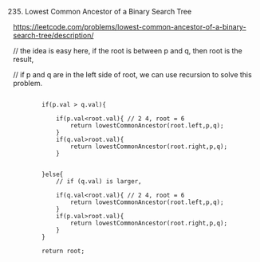 235. Lowest Common Ancestor of a Binary Search Tree

https://leetcode.com/problems/lowest-common-ancestor-of-a-binary-search-tree/description/

// the idea is easy here, if the root is between p and q, then root is the result,

// if p and q are in the left side of root, we can use recursion to solve this problem.


```

        if(p.val > q.val){

            if(p.val<root.val){ // 2 4, root = 6
                return lowestCommonAncestor(root.left,p,q);
            }
            if(q.val>root.val){
                return lowestCommonAncestor(root.right,p,q);
            }


        }else{
            // if (q.val) is larger,

            if(q.val<root.val){ // 2 4, root = 6
                return lowestCommonAncestor(root.left,p,q);
            }
            if(p.val>root.val){
                return lowestCommonAncestor(root.right,p,q);
            }
        }

        return root;

```
